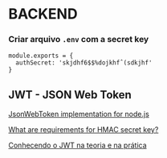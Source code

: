 # BACKEND

### Criar arquivo `.env` com a secret key

```
module.exports = {
  authSecret: 'skjdhf6$$%dojkhfˆ(sdkjhf'
}
```

## JWT - JSON Web Token

[JsonWebToken implementation for node.js](https://github.com/auth0/node-jsonwebtoken)

[What are requirements for HMAC secret key?](https://security.stackexchange.com/questions/95972/what-are-requirements-for-hmac-secret-key)

[Conhecendo o JWT na teoria e na prática](https://imasters.com.br/desenvolvimento/json-web-token-conhecendo-o-jwt-na-teoria-e-na-pratica/?trace=1519021197&source=single)